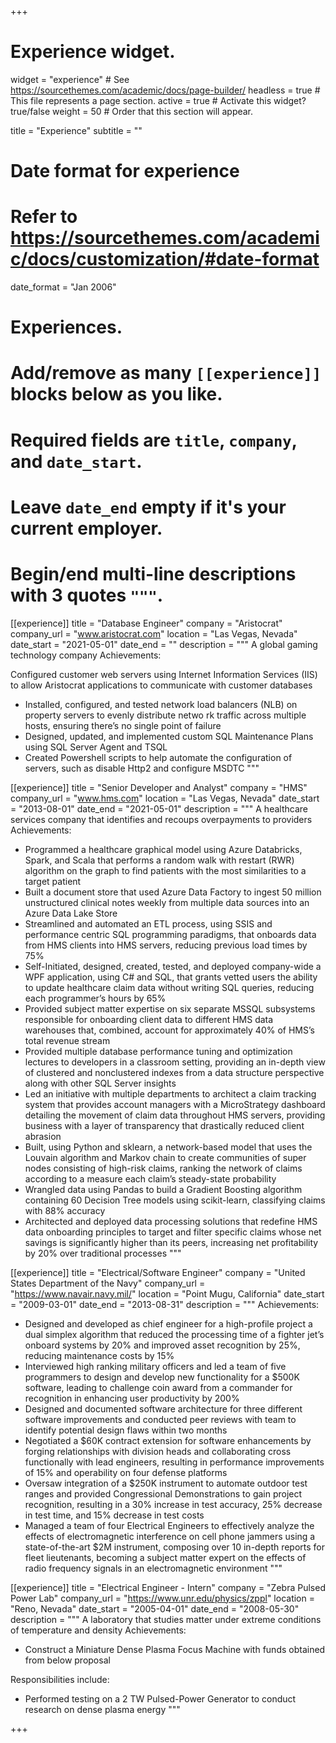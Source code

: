 +++
# Experience widget.
widget = "experience"  # See https://sourcethemes.com/academic/docs/page-builder/
headless = true  # This file represents a page section.
active = true  # Activate this widget? true/false
weight = 50  # Order that this section will appear.

title = "Experience"
subtitle = ""

# Date format for experience
#   Refer to https://sourcethemes.com/academic/docs/customization/#date-format
date_format = "Jan 2006"

# Experiences.
#   Add/remove as many `[[experience]]` blocks below as you like.
#   Required fields are `title`, `company`, and `date_start`.
#   Leave `date_end` empty if it's your current employer.
#   Begin/end multi-line descriptions with 3 quotes `"""`.
[[experience]]
  title = "Database Engineer"
  company = "Aristocrat"
  company_url = "www.aristocrat.com"
  location = "Las Vegas, Nevada"
  date_start = "2021-05-01"
  date_end = ""
  description = """
  A global gaming technology company
  Achievements:
  
Configured customer web servers using Internet Information Services (IIS) to allow Aristocrat applications to 
communicate with customer databases 
  * Installed, configured, and tested network load balancers (NLB) on property servers to evenly distribute netwo rk 
traffic across multiple hosts, ensuring there’s no single point of failure 
  * Designed, updated, and implemented custom SQL Maintenance Plans using SQL Server Agent and TSQL
  * Created Powershell scripts to help automate the configuration of servers, such as disable Http2 and configure 
MSDTC
 """


[[experience]]
  title = "Senior Developer and Analyst"
  company = "HMS"
  company_url = "www.hms.com"
  location = "Las Vegas, Nevada"
  date_start = "2013-08-01"
  date_end = "2021-05-01"
  description = """
  A healthcare services company that identifies and recoups overpayments to providers
  Achievements:
  
  * Programmed a healthcare graphical model using Azure Databricks, Spark, and Scala that performs a random walk with restart (RWR) algorithm on the graph to find patients with the most similarities to a target patient
  * Built a document store that used Azure Data Factory to ingest 50 million unstructured clinical notes weekly from multiple data sources into an Azure Data Lake Store
  * Streamlined and automated an ETL process, using SSIS and performance centric SQL programming paradigms, that onboards data from HMS clients into HMS servers, reducing previous load times by 75%
  * Self-Initiated, designed, created, tested, and deployed company-wide a WPF application, using C# and SQL, that grants vetted users the ability to update healthcare claim data without writing SQL queries, reducing each programmer’s hours by 65%
  * Provided subject matter expertise on six separate MSSQL subsystems responsible for onboarding client data to different
HMS data warehouses that, combined, account for approximately 40% of HMS’s total revenue stream
  * Provided multiple database performance tuning and optimization lectures to developers in a classroom setting, providing an in-depth view of clustered and nonclustered indexes from a data structure perspective along with other SQL Server insights
  * Led an initiative with multiple departments to architect a claim tracking system that provides account managers with a MicroStrategy dashboard detailing the movement of claim data throughout HMS servers, providing business with a layer of transparency that drastically reduced client abrasion
  * Built, using Python and sklearn, a network-based model that uses the Louvain algorithm and Markov chain to create communities of super
nodes consisting of high-risk claims, ranking the network of claims according to a measure each claim’s steady-state
probability
  * Wrangled data using Pandas to build a Gradient Boosting algorithm containing 60 Decision Tree models using scikit-learn, classifying claims with 88% accuracy
  * Architected and deployed data processing solutions that redefine HMS data onboarding principles to target and filter specific claims whose net savings is significantly higher than its peers, increasing net profitability by 20% over traditional processes
  """

[[experience]]
  title = "Electrical/Software Engineer"
  company = "United States Department of the Navy"
  company_url = "https://www.navair.navy.mil/"
  location = "Point Mugu, California"
  date_start = "2009-03-01"
  date_end = "2013-08-31"
  description = """
  Achievements:
  * Designed and developed as chief engineer for a high-profile project a dual simplex algorithm that reduced the processing time of a fighter jet’s onboard systems by 20% and improved asset recognition by 25%, reducing maintenance costs by 15%
  * Interviewed high ranking military officers and led a team of five programmers to design and develop new functionality for a $500K software, leading to challenge coin award from a commander for recognition in enhancing user productivity by 200%
  * Designed and documented software architecture for three different software improvements and conducted peer reviews with team to identify potential design flaws within two months
  * Negotiated a $60K contract extension for software enhancements by forging relationships with division heads and collaborating cross functionally with lead engineers, resulting in performance improvements of 15% and operability on four defense platforms
  * Oversaw integration of a $250K instrument to automate outdoor test ranges and provided Congressional Demonstrations to gain project recognition, resulting in a 30% increase in test accuracy, 25% decrease in test time, and 15% decrease in test costs
  * Managed a team of four Electrical Engineers to effectively analyze the effects of electromagnetic interference on cell phone jammers using a state-of-the-art $2M instrument, composing over 10 in-depth reports for fleet lieutenants, becoming a subject matter expert on the effects of radio frequency signals in an electromagnetic environment
  """

[[experience]]
  title = "Electrical Engineer - Intern"
  company = "Zebra Pulsed Power Lab"
  company_url = "https://www.unr.edu/physics/zppl"
  location = "Reno, Nevada"
  date_start = "2005-04-01"
  date_end = "2008-05-30"
  description = """
  A laboratory that studies matter under extreme conditions of temperature and density
  Achievements:
  * Construct a Miniature Dense Plasma Focus Machine with funds obtained from below proposal
  
  Responsibilities include:
  * Performed testing on a 2 TW Pulsed-Power Generator to conduct research on dense plasma energy
  """
  
+++
